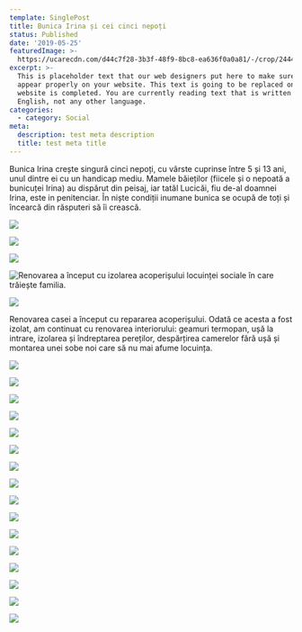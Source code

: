 ```yaml
---
template: SinglePost
title: Bunica Irina și cei cinci nepoți
status: Published
date: '2019-05-25'
featuredImage: >-
  https://ucarecdn.com/d44c7f28-3b3f-48f9-8bc8-ea636f0a0a81/-/crop/2444x1238/0,398/-/preview/
excerpt: >-
  This is placeholder text that our web designers put here to make sure words
  appear properly on your website. This text is going to be replaced once the
  website is completed. You are currently reading text that is written in
  English, not any other language.
categories:
  - category: Social
meta:
  description: test meta description
  title: test meta title
---
```

Bunica Irina crește singură cinci nepoți, cu vârste cuprinse între 5 și 13 ani, unul dintre ei cu un handicap mediu. Mamele băieților (fiicele și o nepoată a bunicuței Irina) au dispărut din peisaj, iar tatăl Lucicăi, fiu de-al doamnei Irina, este in penitenciar. În niște condiții inumane bunica se ocupă de toți și încearcă  din răsputeri să îi crească.



![](https://ucarecdn.com/c4bd2a93-d0f0-43d5-9887-0a98edf26892/)

![](https://ucarecdn.com/5375bc6a-a9fd-4b05-b20b-3931a71c0172/)

![](https://ucarecdn.com/12017ca3-08cd-4a21-9bce-ea68b671f609/-/preview/-/enhance/13/)

![Renovarea a început cu izolarea acoperișului locuinței sociale în care trăiește familia.](https://ucarecdn.com/29ed24bc-f5a7-40c2-b777-f2b5e5a882df/ "Renovarea a început cu izolarea acoperișului locuinței sociale în care trăiește familia.")

![](https://ucarecdn.com/91d0a506-c4ff-41e0-873a-5a354be70a40/)



Renovarea  casei a început cu repararea acoperișului. Odată ce acesta a fost izolat, am continuat  cu renovarea interiorului: geamuri termopan, ușă la intrare, izolarea și îndreptarea pereților, despărțirea camerelor fără ușă și montarea unei sobe noi care să nu mai afume locuința.

![](https://ucarecdn.com/a831c6c3-0523-4881-9ae6-88c34ab0cf37/)

![](https://ucarecdn.com/e778c771-1b00-406c-b82a-d74a62dd4887/)

![](https://ucarecdn.com/e6cee87e-dc0a-4738-ae0a-d4f46bbfff52/)

![](https://ucarecdn.com/25f4faf6-f0fb-45e0-ae03-160965b6f773/)

![](https://ucarecdn.com/c72a1997-409b-4ee7-92c2-abb712c74968/)

![](https://ucarecdn.com/fe75ca84-50fb-4bff-ad47-8c01d398cf6a/)

![](https://ucarecdn.com/69ec7067-ddf5-418c-9f09-e2e01afceb2b/)

![](https://ucarecdn.com/a5596557-d8ee-4330-990d-32a1301b42cb/)

![](https://ucarecdn.com/c0ef8eee-6589-4f54-91e6-7650eff05684/)

![](https://ucarecdn.com/e23d5361-6968-4fdb-bc5c-a42b54d32122/)

![](https://ucarecdn.com/b3c5084a-be7d-47b8-876c-467eb7d0fc27/)

![](https://ucarecdn.com/9c761073-7500-4dd4-a236-ce992469dae1/)

![](https://ucarecdn.com/90b1ebf6-bc42-40e3-a974-ffd63a37cf2d/)

![](https://ucarecdn.com/e2488d28-7b4b-430c-995c-94dbe44bca3d/)

![](https://ucarecdn.com/ed50b661-bb55-41f9-b958-603013e388aa/)

![](https://ucarecdn.com/7f05e5b0-e507-472d-b37a-994238ce8eec/)
